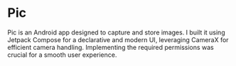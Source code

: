 # Pic 

Pic is an Android app designed to capture and store images. I built it using Jetpack Compose for a
declarative and modern UI, leveraging CameraX for efficient camera handling. Implementing the
required permissions was crucial for a smooth user experience.